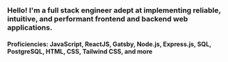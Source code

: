 ### Hello! I'm a full stack engineer adept at implementing reliable, intuitive, and performant frontend and backend web applications.

#### Proficiencies:  JavaScript, ReactJS, Gatsby, Node.js, Express.js, SQL, PostgreSQL, HTML, CSS, Tailwind CSS, and more
